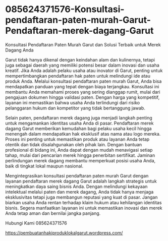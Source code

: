 # 085624371576-Konsultasi-pendaftaran-paten-murah-Garut-Pendaftaran-merek-dagang-Garut

Konsultasi Pendaftaran Paten Murah Garut dan Solusi Terbaik untuk Merek Dagang Anda

Garut tidak hanya dikenal dengan keindahan alam dan kulinernya, tetapi juga sebagai daerah yang memiliki potensi besar dalam inovasi dan usaha kreatif. Jika Anda adalah pelaku usaha atau inovator di Garut, penting untuk mempertimbangkan pendaftaran hak paten untuk melindungi ide atau produk Anda. Melalui konsultasi pendaftaran paten murah Garut, Anda bisa mendapatkan panduan yang tepat dengan biaya terjangkau. Konsultasi ini membantu Anda memahami proses yang sering dianggap rumit, mulai dari pengajuan dokumen hingga validasi paten. Dengan harga yang kompetitif, layanan ini memastikan bahwa usaha Anda terlindungi dari risiko pelanggaran hukum dan kompetitor yang tidak bertanggung jawab.

Selain paten, pendaftaran merek dagang juga menjadi langkah penting untuk mengamankan identitas usaha Anda di pasar. Pendaftaran merek dagang Garut memberikan kemudahan bagi pelaku usaha kecil hingga menengah dalam mendapatkan hak eksklusif atas nama atau logo mereka. Proses ini penting untuk memastikan produk atau layanan Anda tetap otentik dan tidak disalahgunakan oleh pihak lain. Dengan bantuan profesional di bidang ini, Anda dapat dengan mudah menavigasi setiap tahap, mulai dari pencarian merek hingga penerbitan sertifikat. Jaminan perlindungan merek dagang membantu memperkuat posisi usaha Anda, baik di tingkat lokal maupun nasional.

Mengintegrasikan konsultasi pendaftaran paten murah Garut dengan layanan pendaftaran merek dagang Garut adalah langkah strategis untuk meningkatkan daya saing bisnis Anda. Dengan melindungi kekayaan intelektual melalui paten dan merek dagang, Anda tidak hanya menjaga eksklusivitas tetapi juga membangun reputasi yang kuat di pasar. Jangan biarkan usaha Anda rentan terhadap klaim hukum atau kehilangan identitas bisnis. Segera manfaatkan layanan ini untuk memastikan inovasi dan merek Anda tetap aman dan bernilai jangka panjang.

Hubungi Kami
085624371576

https://pembuatanhakiproduklokalgarut.wordpress.com/
